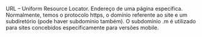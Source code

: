 URL – Uniform Resource Locator. Endereço de uma página específica. Normalmente, temos o protocolo https, o domínio referente ao site e um subdiretório (pode haver subdomínio também). O subdomínio .m é utilizado para sites concebidos especificamente para versões mobile.
